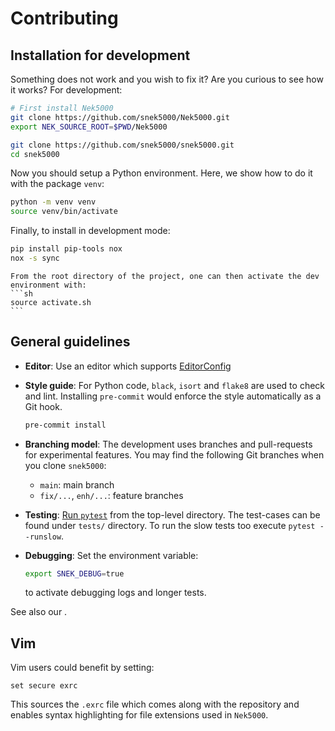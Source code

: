 # Contributing

## Installation for development

Something does not work and you wish to fix it? Are you curious to see how it works? For
development:

```sh
# First install Nek5000
git clone https://github.com/snek5000/Nek5000.git
export NEK_SOURCE_ROOT=$PWD/Nek5000

git clone https://github.com/snek5000/snek5000.git
cd snek5000
```

Now you should setup a Python environment. Here, we show how to do it with the package
`venv`:

```sh
python -m venv venv
source venv/bin/activate
```

Finally, to install in development mode:

```sh
pip install pip-tools nox
nox -s sync
```

````{note}
From the root directory of the project, one can then activate the dev
environment with:
```sh
source activate.sh
```
````

## General guidelines

- **Editor**: Use an editor which supports [EditorConfig](http://editorconfig.org/)

- **Style guide**: For Python code, `black`, `isort` and `flake8` are used to check and
  lint. Installing `pre-commit` would enforce the style automatically as a Git hook.

  ```sh
  pre-commit install
  ```

- **Branching model**: The development uses branches and pull-requests for experimental
  features. You may find the following Git branches when you clone `snek5000`:

  - `main`: main branch
  - `fix/...`, `enh/...`: feature branches

- **Testing**: [Run `pytest`](https://pytest.readthedocs.io/) from the top-level
  directory. The test-cases can be found under `tests/` directory. To run the slow tests
  too execute `pytest --runslow`.

- **Debugging**: Set the environment variable:

  ```sh
  export SNEK_DEBUG=true
  ```

  to activate debugging logs and longer tests.

See also our [](./dev/index.rst).

## Vim

Vim users could benefit by setting:

```vim
set secure exrc
```

This sources the `.exrc` file which comes along with the repository and enables syntax
highlighting for file extensions used in `Nek5000`.
